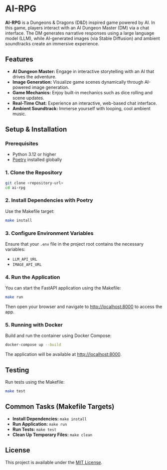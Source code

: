 # AI-RPG

**AI-RPG** is a Dungeons & Dragons (D&D) inspired game powered by AI. In this game, players interact with an AI Dungeon Master (DM) via a chat interface. The DM generates narrative responses using a large language model (LLM), while AI-generated images (via Stable Diffusion) and ambient soundtracks create an immersive experience.

## Features

- **AI Dungeon Master:** Engage in interactive storytelling with an AI that drives the adventure.
- **Image Generation:** Visualize game scenes dynamically through AI-powered image generation.
- **Game Mechanics:** Enjoy built-in mechanics such as dice rolling and scene updates.
- **Real-Time Chat:** Experience an interactive, web-based chat interface.
- **Ambient Soundtrack:** Immerse yourself with looping, cool ambient music.

## Setup & Installation

### Prerequisites

- Python 3.12 or higher
- [Poetry](https://python-poetry.org/) installed globally

### 1. Clone the Repository

```bash
git clone <repository-url>
cd ai-rpg
```

### 2. Install Dependencies with Poetry

Use the Makefile target:

```bash
make install
```

### 3. Configure Environment Variables

Ensure that your `.env` file in the project root contains the necessary variables:

- `LLM_API_URL`
- `IMAGE_API_URL`

### 4. Run the Application

You can start the FastAPI application using the Makefile:

```bash
make run
```

Then open your browser and navigate to [http://localhost:8000](http://localhost:8000) to access the app.

### 5. Running with Docker

Build and run the container using Docker Compose:

```bash
docker-compose up --build
```

The application will be available at [http://localhost:8000](http://localhost:8000).

## Testing

Run tests using the Makefile:

```bash
make test
```

## Common Tasks (Makefile Targets)

- **Install Dependencies:** `make install`
- **Run Application:** `make run`
- **Run Tests:** `make test`
- **Clean Up Temporary Files:** `make clean`

## License

This project is available under the [MIT License](LICENSE).

